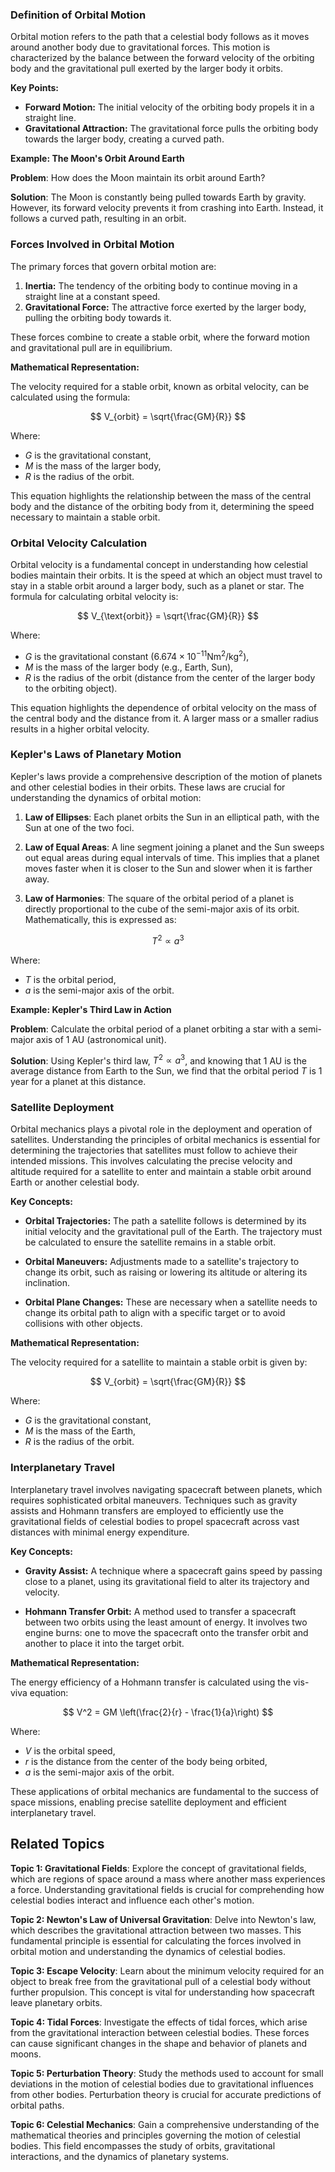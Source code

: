### Definition of Orbital Motion

Orbital motion refers to the path that a celestial body follows as it moves around another body due to gravitational forces. This motion is characterized by the balance between the forward velocity of the orbiting body and the gravitational pull exerted by the larger body it orbits. 

**Key Points:**
- **Forward Motion:** The initial velocity of the orbiting body propels it in a straight line.
- **Gravitational Attraction:** The gravitational force pulls the orbiting body towards the larger body, creating a curved path.

<div class="example-box" style="clear: both;">

**Example: The Moon's Orbit Around Earth**

**Problem**: How does the Moon maintain its orbit around Earth?

**Solution**: The Moon is constantly being pulled towards Earth by gravity. However, its forward velocity prevents it from crashing into Earth. Instead, it follows a curved path, resulting in an orbit.

</div>

### Forces Involved in Orbital Motion

The primary forces that govern orbital motion are:

1. **Inertia:** The tendency of the orbiting body to continue moving in a straight line at a constant speed.
2. **Gravitational Force:** The attractive force exerted by the larger body, pulling the orbiting body towards it.

These forces combine to create a stable orbit, where the forward motion and gravitational pull are in equilibrium.

**Mathematical Representation:**

The velocity required for a stable orbit, known as orbital velocity, can be calculated using the formula:

$$
V_{orbit} = \sqrt{\frac{GM}{R}}
$$

Where:
- $G$ is the gravitational constant,
- $M$ is the mass of the larger body,
- $R$ is the radius of the orbit.

This equation highlights the relationship between the mass of the central body and the distance of the orbiting body from it, determining the speed necessary to maintain a stable orbit.

### Orbital Velocity Calculation

Orbital velocity is a fundamental concept in understanding how celestial bodies maintain their orbits. It is the speed at which an object must travel to stay in a stable orbit around a larger body, such as a planet or star. The formula for calculating orbital velocity is:

$$
V_{\text{orbit}} = \sqrt{\frac{GM}{R}}
$$

Where:
- $G$ is the gravitational constant ($6.674 \times 10^{-11} \text{Nm}^2/\text{kg}^2$),
- $M$ is the mass of the larger body (e.g., Earth, Sun),
- $R$ is the radius of the orbit (distance from the center of the larger body to the orbiting object).

This equation highlights the dependence of orbital velocity on the mass of the central body and the distance from it. A larger mass or a smaller radius results in a higher orbital velocity.

### Kepler's Laws of Planetary Motion

Kepler's laws provide a comprehensive description of the motion of planets and other celestial bodies in their orbits. These laws are crucial for understanding the dynamics of orbital motion:

1. **Law of Ellipses**: Each planet orbits the Sun in an elliptical path, with the Sun at one of the two foci.

2. **Law of Equal Areas**: A line segment joining a planet and the Sun sweeps out equal areas during equal intervals of time. This implies that a planet moves faster when it is closer to the Sun and slower when it is farther away.

3. **Law of Harmonies**: The square of the orbital period of a planet is directly proportional to the cube of the semi-major axis of its orbit. Mathematically, this is expressed as:

$$
T^2 \propto a^3
$$

Where:
- $T$ is the orbital period,
- $a$ is the semi-major axis of the orbit.

<div class="example-box" style="clear: both;">

**Example: Kepler's Third Law in Action**

**Problem**: Calculate the orbital period of a planet orbiting a star with a semi-major axis of 1 AU (astronomical unit).

**Solution**: Using Kepler's third law, $T^2 \propto a^3$, and knowing that 1 AU is the average distance from Earth to the Sun, we find that the orbital period $T$ is 1 year for a planet at this distance.

</div>

### Satellite Deployment

Orbital mechanics plays a pivotal role in the deployment and operation of satellites. Understanding the principles of orbital mechanics is essential for determining the trajectories that satellites must follow to achieve their intended missions. This involves calculating the precise velocity and altitude required for a satellite to enter and maintain a stable orbit around Earth or another celestial body.

**Key Concepts:**

- **Orbital Trajectories:** The path a satellite follows is determined by its initial velocity and the gravitational pull of the Earth. The trajectory must be calculated to ensure the satellite remains in a stable orbit.

- **Orbital Maneuvers:** Adjustments made to a satellite's trajectory to change its orbit, such as raising or lowering its altitude or altering its inclination.

- **Orbital Plane Changes:** These are necessary when a satellite needs to change its orbital path to align with a specific target or to avoid collisions with other objects.

**Mathematical Representation:**

The velocity required for a satellite to maintain a stable orbit is given by:

$$
V_{orbit} = \sqrt{\frac{GM}{R}}
$$

Where:
- $G$ is the gravitational constant,
- $M$ is the mass of the Earth,
- $R$ is the radius of the orbit.

### Interplanetary Travel

Interplanetary travel involves navigating spacecraft between planets, which requires sophisticated orbital maneuvers. Techniques such as gravity assists and Hohmann transfers are employed to efficiently use the gravitational fields of celestial bodies to propel spacecraft across vast distances with minimal energy expenditure.

**Key Concepts:**

- **Gravity Assist:** A technique where a spacecraft gains speed by passing close to a planet, using its gravitational field to alter its trajectory and velocity.

- **Hohmann Transfer Orbit:** A method used to transfer a spacecraft between two orbits using the least amount of energy. It involves two engine burns: one to move the spacecraft onto the transfer orbit and another to place it into the target orbit.

**Mathematical Representation:**

The energy efficiency of a Hohmann transfer is calculated using the vis-viva equation:

$$
V^2 = GM \left(\frac{2}{r} - \frac{1}{a}\right)
$$

Where:
- $V$ is the orbital speed,
- $r$ is the distance from the center of the body being orbited,
- $a$ is the semi-major axis of the orbit.

These applications of orbital mechanics are fundamental to the success of space missions, enabling precise satellite deployment and efficient interplanetary travel.

<div style="clear: both;">

## Related Topics

<div class="related-topics">

**Topic 1: Gravitational Fields**: Explore the concept of gravitational fields, which are regions of space around a mass where another mass experiences a force. Understanding gravitational fields is crucial for comprehending how celestial bodies interact and influence each other's motion.

**Topic 2: Newton's Law of Universal Gravitation**: Delve into Newton's law, which describes the gravitational attraction between two masses. This fundamental principle is essential for calculating the forces involved in orbital motion and understanding the dynamics of celestial bodies.

**Topic 3: Escape Velocity**: Learn about the minimum velocity required for an object to break free from the gravitational pull of a celestial body without further propulsion. This concept is vital for understanding how spacecraft leave planetary orbits.

**Topic 4: Tidal Forces**: Investigate the effects of tidal forces, which arise from the gravitational interaction between celestial bodies. These forces can cause significant changes in the shape and behavior of planets and moons.

**Topic 5: Perturbation Theory**: Study the methods used to account for small deviations in the motion of celestial bodies due to gravitational influences from other bodies. Perturbation theory is crucial for accurate predictions of orbital paths.

**Topic 6: Celestial Mechanics**: Gain a comprehensive understanding of the mathematical theories and principles governing the motion of celestial bodies. This field encompasses the study of orbits, gravitational interactions, and the dynamics of planetary systems.

</div>

</div>